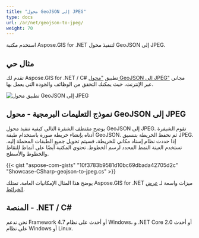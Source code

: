 ```yaml
---
title: "محول GeoJSON إلى JPEG"
type: docs
url: /ar/net/geojson-to-jpeg/
weight: 70
---
```


استخدم مكتبة Aspose.GIS for .NET لتنفيذ محول GeoJSON إلى JPEG.

## **مثال حي**

تقدم لك Aspose.GIS for .NET / C# تطبيق ["محول GeoJSON إلى JPEG"](https://products.aspose.app/gis/viewer/geojson-to-jpeg) مجاني عبر الإنترنت، حيث يمكنك التحقق من الوظائف والجودة التي يعمل بها.

![تطبيق محول GeoJSON إلى JPEG](viewer.png)

## **نموذج التعليمات البرمجية - محول GeoJSON إلى JPEG**

يوضح مقتطف الشفرة التالي كيفية تنفيذ محول GeoJSON إلى JPEG. تقوم الشيفرة أدناه بإنشاء خريطة صورة باستخدام طبقة GeoJSON. ثم نحفظ الخريطة بتنسيق JPEG. إذا حددت نظام إسناد مكاني للخريطة، فسيتم تحويل جميع الطبقات المحملة إليه.
تستخدم العينة النمط المحدد لرسم الخطوط. تحتوي المكتبة أيضًا على أنماط للنقاط والخطوط والأسطح.

{{< gist "aspose-com-gists" "10f3783b9581d10bc69dbada42705d2c" "Showcase-CSharp-geojson-to-jpeg.cs" >}}

يوضح هذا المثال الإمكانيات العامة. تمتلك Aspose.GIS for .NET ميزات واسعة لـ [عرض الخرائط](https://docs.aspose.com/gis/net/map-rendering/).

## **المنصة - ‎.NET / C#‎**

نحن ندعم Framework 4.7 أو أحدث على نظام Windows، و .NET Core 2.0 أو أحدث على نظام Windows أو Linux.

